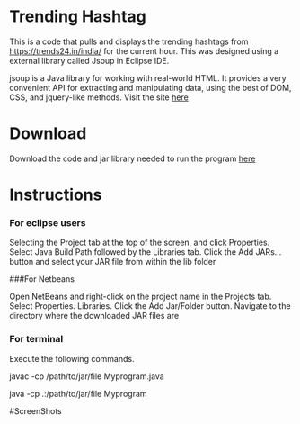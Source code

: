 # Trending Hashtag 
 
This is a code that pulls and displays the trending hashtags from https://trends24.in/india/ for the current hour. This was designed using a external library called Jsoup  in Eclipse IDE.

jsoup is a Java library for working with real-world HTML. It provides a very convenient API for extracting and manipulating data, using the best of DOM, CSS, and jquery-like methods.
Visit the site [here](https://jsoup.org/) 

# Download 

Download the code and jar library needed to run the program [here](https://github.com/SoumyaKB96/hashtag/archive/master.zip
)



# Instructions 


### For eclipse users 

Selecting the Project tab at the top of the screen, and click Properties. Select Java Build Path followed by the Libraries tab. Click the Add JARs… button and select your JAR file from within the lib folder

###For Netbeans 

Open NetBeans and right-click on the project name in the Projects tab. Select Properties.  Libraries. Click the Add Jar/Folder button. Navigate to the directory where the downloaded JAR files are

### For terminal

Execute the following commands.

javac -cp /path/to/jar/file Myprogram.java

java -cp .:/path/to/jar/file Myprogram

#ScreenShots




